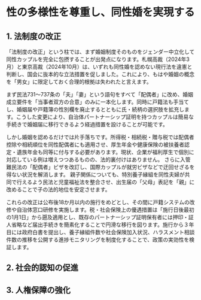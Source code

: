 
# 性の多様性を尊重し、同性婚を実現する

## 1. 法制度の改正

「法制度の改正」という柱では、まず婚姻制度そのものをジェンダー中立化して同性カップルを完全に包摂することが出発点になります。札幌高裁（2024年3月）と東京高裁（2024年10月）は、いずれも同性婚を認めない現行法を違憲と判断し、国会に抜本的な立法措置を促しました。これにより、もはや婚姻の概念を「男女」に限定しておく合理的根拠は失われたと言えます。

まず民法731〜737条の「夫」「妻」という語句をすべて「配偶者」に改め、婚姻成立要件を「当事者双方の合意」のみに一本化します。同時に戸籍法も手当てし、婚姻届や戸籍簿の性別欄を廃止するとともに氏・続柄の選択肢を拡充します。こうした変更により、自治体パートナーシップ証明を持つカップルは簡易な手続きで婚姻届に移行できるよう経過措置を設けることが可能です。

しかし婚姻を認めるだけでは片手落ちです。所得税・相続税・贈与税では配偶者控除や相続順位を同性配偶者にも適用させ、厚生年金や健康保険の被扶養者認定・遺族年金も同等に付与する必要があります。現状、企業が福利厚生で個別に対応している例は増えつつあるものの、法的裏付けはありません。 さらに入管難民法の「配偶者」ビザを改訂し、国際カップルが就労ビザなどで迂回せざるを得ない状況を解消します。 親子関係についても、特別養子縁組を同性夫婦が共同で行えるよう民法と児童福祉法を整合させ、出生届の「父母」表記を「親」に改めることで子の法的地位を安定させます。

これらの改正は公布後18か月以内の施行をめどとし、その間に戸籍システムの改修や自治体窓口研修を実施します。税・社会保険上の優遇措置は「施行日後最初の1月1日」から遡及適用とし、既存のパートナーシップ証明保有者には押印・証人省略など届出手続きを簡素化することで円滑な移行を図ります。施行から３年目には政府白書を提出し、養子縁組件数や社会保険加入状況、ハラスメント相談件数の推移を公開する進捗モニタリングを制度化することで、政策の実効性を検証します。

## 2. 社会的認知の促進

## 3. 人権保障の強化
